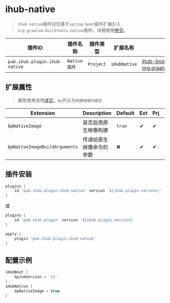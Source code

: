 # ihub-native

> `ihub-native`插件仅仅基于`spring-boot`插件扩展引入`org.graalvm.buildtools.native`插件，详细使用[参见](https://docs.spring.io/spring-boot/docs/current/reference/html/native-image.html#native-image.introducing-graalvm-native-images)。

| 插件ID | 插件名称 | 插件类型 | 扩展名称 | 插件依赖 |
|-------|---------|--------|---------|--------|
| `pub.ihub.plugin.ihub-native` | `Native插件` | `Project` | `iHubNative` | [ihub-boot](iHubBoot)、[org.graalvm.buildtools.native](https://github.com/graalvm/native-build-tools) |

## 扩展属性

> 属性使用说明[详见](explanation#属性配置说明)，`bp`开头为`构建镜像时属性`

| Extension | Description | Default | Ext | Prj | Sys | Env |
| --------- | ----------- | ------- | --- | ------- | ------ | --- |
| `bpNativeImage` | 是否启用原生映像构建 | `true` | ✔ | ✔ | ❌ | ❌ |
| `bpNativeImageBuildArguments` | 传递给原生映像命令的参数 | ❌ | ✔ | ✔ | ❌ | ❌ |

## 插件安装

```groovy
plugins {
    id 'pub.ihub.plugin.ihub-native' version '${ihub.plugin.version}'
}
```

或

```groovy
plugins {
    id 'pub.ihub.plugin' version '${ihub.plugin.version}'
}

apply {
    plugin 'pub.ihub.plugin.ihub-native'
}
```

## 配置示例

```groovy
iHubBoot {
    bpJvmVersion = '11'
}
iHubNative {
    bpNativeImage = true
}
```
